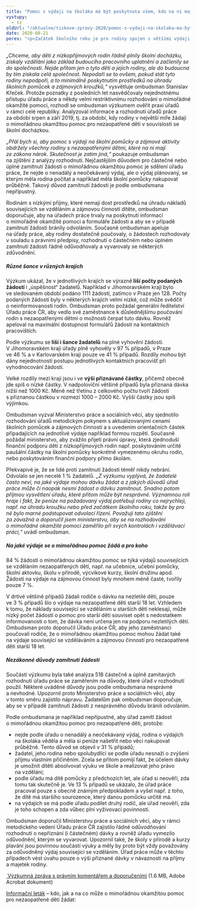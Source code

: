 ```yaml
---
title: "Pomoc s výdaji na školáka má být poskytnuta všem, kdo na ni mají ze zákona nárok"
vystupy:
  - tz
oldUrl: "/aktualne/tiskove-zpravy-2020/pomoc-s-vydaji-na-skolaka-ma-byt-poskytnuta-vsem-kdo-na-ni-maji-ze-zakona-narok"
date: 2020-08-21
perex: "<p>Začátek školního roku je pro rodiny spojen s většími výdaji. Pořídit školákovi potřebné vybavení a školní pomůcky vyjde na několik tisíc korun, k nimž je třeba připočítat ještě náklady na školní obědy a zájmové kroužky. Zvlášť pro rodiny s nízkými příjmy či nemajetné je nemožné vlastními silami zajistit dítěti vše potřebné. Stát sice pro tyto situace počítá s dávkou mimořádné okamžité pomoci na úhradu odůvodněných nákladů souvisejících se vzděláním a zájmovou činností nezaopatřeného dítěte, ale výzkum ombudsmana ukázal, že se informovanost rodin a jejich šance tuto dávku na školáka získat v jednotlivých krajích výrazně liší.</p>"
---
```


<!-- imported from the old website -->

<p><i>„Chceme, aby děti z nízkopříjmových rodin řádně plnily školní docházku, získaly vzdělání jako základ budoucího pracovního uplatnění a začlenily se do společnosti. Nejde přitom jen o tyto děti a jejich rodiny, ale do budoucna by tím získala celá společnost. Nepodaří se to ovšem, pokud stát tyto rodiny nepodpoří, a to minimálně poskytnutím prostředků na úhradu školních pomůcek a zájmových kroužků,“</i> vysvětluje ombudsman Stanislav Křeček. Protože poznatky z posledních let nasvědčovaly nejednotnému přístupu úřadu práce a někdy velmi restriktivnímu rozhodování o mimořádné okamžité pomoci, rozhodl se ombudsman výzkumem ověřit praxi úřadů v rámci celé republiky. Analyzoval informace a rozhodnutí úřadů práce za období srpen a září 2019, tj. za období, kdy rodiny v největší míře žádají o mimořádnou okamžitou pomoc pro nezaopatřené děti v souvislosti se školní docházkou.</p> <p><i>„Přál bych si, aby pomoc s výdaji na školní pomůcky a zájmové aktivity obdržely všechny rodiny s nezaopatřenými dětmi, které na ni mají ze zákona nárok. Skutečnost je zatím jiná,“</i> poukazuje ombudsman na zjištění z analýzy rozhodnutí. Nejčastějším důvodem pro částečné nebo úplné zamítnutí žádosti o mimořádnou okamžitou pomoc je sdělení úřadu práce, že nejde o nenadálý a neočekávaný výdaj, ale o výdaj plánovaný, se kterým měla rodina počítat a například měla školní pomůcky nakupovat průběžně. Takový důvod zamítnutí žádosti je podle ombudsmana nepřípustný. </p> <p>Rodinám s nízkými příjmy, které nemají dost prostředků na úhradu nákladů souvisejících se vzděláním a zájmovou činností dítěte, ombudsman doporučuje, aby na úřadech práce trvaly na poskytnutí informací o mimořádné okamžité pomoci a formuláře žádosti a aby se v případě zamítnutí žádosti bránily odvoláním. Současně ombudsman apeluje na úřady práce, aby rodiny dostatečně poučovaly, o žádostech rozhodovaly v souladu s právními předpisy, rozhodnutí o částečném nebo úplném zamítnutí žádosti řádně odůvodňovaly a vyvarovaly se některých zdůvodnění.</p> <h5>Různé šance v různých krajích</h5> <p>Výzkum ukázal, že v jednotlivých krajích se výrazně<b> liší počty podaných žádostí </b>i „úspěšnost“ žadatelů. Například v Jihomoravském kraji bylo ve sledovaném období podáno 1111 žádostí, zatímco v Praze jen 128. Počty podaných žádostí byly v některých krajích velmi nízké, což může svědčit o neinformovanosti rodin. Ombudsman proto požádal generální ředitelství Úřadu práce ČR, aby vedlo své zaměstnance k důslednějšímu poučování rodin s nezaopatřenými dětmi o možnosti čerpat tuto dávku. Rovněž apeloval na maximální dostupnost formulářů žádostí na kontaktních pracovištích. </p> <p>Podle výzkumu se<b> liší i šance žadatelů</b> na plné vyhovění žádosti. V Jihomoravském kraji úřady plně vyhověly v 97 % případů, v Praze ve 46 % a v Karlovarském kraji pouze ve 41 % případů. Rozdíly mohou být dány nejednotností postupu jednotlivých kontaktních pracovišť při vyhodnocování žádostí. </p> <p>Velké rozdíly mezi kraji jsou i ve <b>výši přiznávané částky</b>, přičemž obecně jde spíš o nízké částky. V nadpoloviční většině případů byla přiznaná dávka nižší než 1000 Kč. Méně než třetinu z celkového počtu tvoří žádosti s přiznanou částkou v rozmezí 1000 – 2000 Kč. Vyšší částky jsou spíš výjimkou. </p> <p>Ombudsman vyzval Ministerstvo práce a sociálních věcí, aby sjednotilo rozhodování úřadů metodickým pokynem s aktualizovanými cenami školních pomůcek a zájmových činností a s uvedením orientačních částek připadajících na jednotlivé výdaje například formou rozpětí. Současně požádal ministerstvo, aby zvážilo přijetí právní úpravy, která zjednoduší finanční podporu dětí z nízkopříjmových rodin např. poskytováním určité paušální částky na školní pomůcky konkrétně vymezenému okruhu rodin, nebo poskytováním finanční podpory přímo školám.</p> <p>Překvapivé je, že se lidé proti zamítnutí žádosti téměř nikdy nebrání. Odvolalo se jen necelé 1 % žadatelů. <i>„Z výzkumu vyplývá, že žadatelé často neví, na jaké výdaje mohou dávku žádat a z jakých důvodů úřad práce může či naopak nesmí žádost o dávku zamítnout. Snadno potom přijmou vysvětlení úřadu, které přitom může být nesprávné. Významnou roli hraje i fakt, že peníze na požadovaný výdaj potřebují rodiny co nejrychleji, např. na úhradu kroužku nebo před začátkem školního roku, takže by pro ně bylo marné podstupovat odvolací řízení. Považuji tato zjištění za závažná a doporučil jsem ministerstvu, aby se na rozhodování o mimořádné okamžité pomoci zaměřilo při svých kontrolách i vzdělávací práci,“</i> uvádí ombudsman.</p> <h5>Na jaké výdaje se o mimořádnou pomoc žádá a pro koho </h5> <p>84 % žádostí o mimořádnou okamžitou pomoc se týká výdajů souvisejících se vzděláním nezaopatřených dětí, např. na učebnice, učební pomůcky, školní aktovku, školu v přírodě, výcvikové kurzy, školní družinu apod. Žádosti na výdaje na zájmovou činnost byly mnohem méně časté, tvořily pouze 7 %. </p> <p>V drtivé většině případů žádali rodiče o dávku na nezletilé děti, pouze ve 3 % případů šlo o výdaje na nezaopatřené děti starší 18 let. Vzhledem k tomu, že náklady související se vzděláním u starších dětí neklesají, může nízký počet žádostí o pomoc pro starší děti souviset opět s nedostatkem informovanosti o tom, že dávka není určena jen na podporu nezletilých dětí. Ombudsman proto doporučil Úřadu práce ČR, aby jeho zaměstnanci poučovali rodiče, že o mimořádnou okamžitou pomoc mohou žádat také na výdaje související se vzděláváním a zájmovou činností pro nezaopatřené děti starší 18 let.</p> <h5>Nezákonné důvody zamítnutí žádosti</h5> <p>Součástí výzkumu byla také analýza 518 částečně a úplně zamítavých rozhodnutí úřadu práce se zaměřením na důvody, které úřad v rozhodnutí použil. Některé uváděné důvody jsou podle ombudsmana nesprávné a nevhodné. Upozornil proto Ministerstvo práce a sociálních věcí, aby v tomto směru zajistilo nápravu. Žadatelům pak ombudsman doporučuje, aby se v případě zamítnutí žádosti z nesprávného důvodu bránili odvoláním.</p> <p>Podle ombudsmana je například nepřípustné, aby úřad zamítl žádost o mimořádnou okamžitou pomoc pro nezaopatřené děti, protože:</p><ul><li>nejde podle úřadu o nenadálý a neočekávaný výdaj, rodina o výdajích na školáka věděla a měla si peníze našetřit nebo věci nakupovat průběžně. Tento důvod se objevil v 31 % případů;</li><li>žadatel, jeho rodina nebo spolubydlící se podle úřadu nesnaží o zvýšení příjmu vlastním přičiněním. Zcela se přitom pomíjí fakt, že účelem dávky je umožnit dítěti absolvovat výuku ve škole a realizovat jeho právo na vzdělání;</li><li>podle úřadu má dítě pomůcky z předchozích let, ale úřad si neověří, zda tomu tak skutečně je. Ve 13 % případů se ukázalo, že úřad práce pracoval pouze s obecně známým předpokladem a vyšel např. z toho, že dítě má staršího sourozence, který danou pomůcku určitě má.</li><li>na výdajích se má podle úřadu podílet druhý rodič, ale úřad neověří, zda je toho schopen a zda vůbec plní vyživovací povinnosti.</li></ul> <p>Ombudsman doporučil Ministerstvu práce a sociálních věcí, aby v rámci metodického vedení Úřadu práce ČR zajistilo řádné odůvodňování rozhodnutí o nepřiznání (i částečném) dávky a rovněž úřadu vymezilo odůvodnění, kterým se vyvarovat. Upozornil také, že školy v přírodě a kurzy plavání jsou povinnou součástí výuky a měly by proto být vždy považovány za odůvodněný výdaj související se vzděláním. Úřad práce může v těchto případech vést úvahu pouze o výši přiznané dávky v návaznosti na příjmy a majetek rodiny.</p> <p></p> <p><a title="Otevření do nového okna" href="/uploads-import/VOP/Tiskove_zpravy_prilohy/SZD_25-2020-doporuceni_MOP.pdf" target="_blank"> Výzkumná zpráva s právním komentářem a doporučeními</a> (1.6 MB, Adobe Acrobat dokument)</p> <p><a href="/uploads-import/Letaky/MOP-pro-deti.pdf" target="_blank">Informační leták</a> – kdo, jak a na co může o mimořádnou okamžitou pomoc pro nezaopatřené děti žádat: </p>
